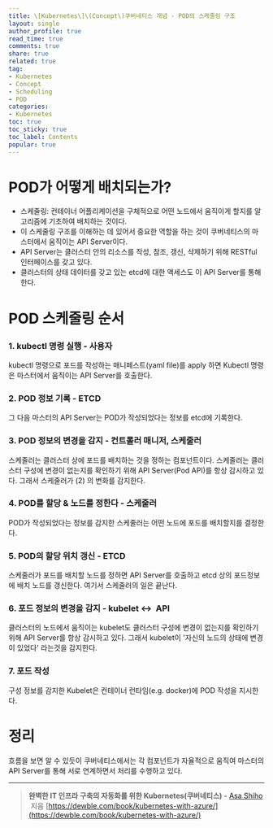 ```yaml
---
title: \[Kubernetes\]\(Concept\)쿠버네티스 개념 - POD의 스케줄링 구조
layout: single
author_profile: true
read_time: true
comments: true
share: true
related: true
tag:
- Kubernetes
- Concept
- Scheduling
- POD
categories:
- Kubernetes
toc: true
toc_sticky: true
toc_label: Contents
popular: true
---
```

# POD가 어떻게 배치되는가?
- 스케줄링: 컨테이너 어플리케이션을 구체적으로 어떤 노드에서 움직이게 할지를 알고리즘에 기초하여 배치하는 것이다.
- 이 스케줄링 구조를 이해하는 데 있어서 중요한 역할을 하는 것이 쿠버네티스의 마스터에서 움직이는 API Server이다.
- API Server는 클러스터 안의 리소스를 작성, 참조, 갱신, 삭제하기 위해 RESTful 인터페이스를 갖고 있다.
- 클러스터의 상태 데이터를 갖고 있는 etcd에 대한 액세스도 이 API Server를 통해 한다.

# POD 스케줄링 순서

### 1. kubectl 명령 실행 - 사용자

kubectl 명령으로 포드를 작성하는 매니페스트(yaml file)를 apply 하면 Kubectl 명령은 마스터에서 움직이는 API Server를 호출한다.

### 2. POD 정보 기록 - ETCD

그 다음 마스터의 API Server는 POD가 작성되었다는 정보를 etcd에 기록한다.

### 3. POD 정보의 변경을 감지 - 컨트롤러 매니저, 스케줄러

스케줄러는 클러스터 상에 포드를 배치하는 것을 정하는 컴포넌트이다. 스케줄러는 클러스터 구성에 변경이 없는지를 확인하기 위해 API Server(Pod API)를 항상 감시하고 있다.  그래서 스케줄러가 (2) 의 변화를 감지한다.

### 4. POD를 할당 & 노드를 정한다 - 스케줄러

POD가 작성되었다는 정보를 감지한 스케줄러는 어떤 노드에 포드를 배치할지를 결정한다.

### 5. POD의 할당 위치 갱신 - ETCD

스케줄러가 포드를 배치할 노드를 정하면 API Server를 호출하고 etcd 상의 포드정보에 배치 노드를 갱신한다. 여기서 스케줄러의 일은 끝난다.

### 6. 포드 정보의 변경을 감지 - kubelet ↔  API

클러스터의 노드에서 움직이는 kubelet도 클러스터 구성에 변경이 없는지를 확인하기 위해 API Server를 항상 감시하고 있다. 그래서 kubelet이 '자신의 노드의 상태에 변경이 있었다' 라는것을 감지한다.

### 7. 포드 작성

구성 정보를 감지한 Kubelet은 컨테이너 런타임(e.g. docker)에 POD 작성을 지시한다.

# 정리
흐름을 보면 알 수 있듯이 쿠버네티스에서는 각 컴포넌트가 자율적으로 움직여 마스터의 API Server를 통해 서로 연계하면서 처리를 수행하고 있다.

---
> **완벽한 IT 인프라 구축의 자동화를 위한 Kubernetes(쿠버네티스) -** [Asa Shiho](http://www.kyobobook.co.kr/product/detailViewKor.laf?ejkGb=KOR&mallGb=KOR&barcode=9788956748412&orderClick=LAG&Kc=#)
 지음
[https://dewble.com/book/kubernetes-with-azure/](https://dewble.com/book/kubernetes-with-azure/)
> 